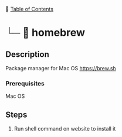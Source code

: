 📁 [Table of Contents](README.md#toc)
# └─ 📄 homebrew

## Description

Package manager for Mac OS <https://brew.sh>

### Prerequisites

Mac OS

## Steps

1. Run shell command on website to install it
